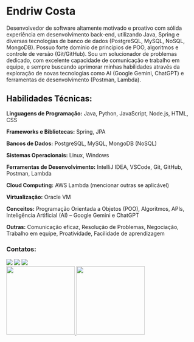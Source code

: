 # Endriw Costa

Desenvolvedor de software altamente motivado e proativo com sólida experiência em desenvolvimento back-end, utilizando Java, Spring e diversas tecnologias de banco de dados (PostgreSQL, MySQL, NoSQL, MongoDB). Possuo forte domínio de princípios de POO, algoritmos e controle de versão (Git/GitHub). Sou um solucionador de problemas dedicado, com excelente capacidade de comunicação e trabalho em equipe, e sempre buscando aprimorar minhas habilidades através da exploração de novas tecnologias como AI (Google Gemini, ChatGPT) e ferramentas de desenvolvimento (Postman, Lambda).

## Habilidades Técnicas:

**Linguagens de Programação:** Java, Python, JavaScript, Node.js, HTML, CSS

**Frameworks e Bibliotecas:** Spring, JPA

**Bancos de Dados:** PostgreSQL, MySQL, MongoDB (NoSQL)

**Sistemas Operacionais:** Linux, Windows

**Ferramentas de Desenvolvimento:** IntelliJ IDEA, VSCode, Git, GitHub, Postman, Lambda

**Cloud Computing:** AWS Lambda (mencionar outras se aplicável)

**Virtualização:** Oracle VM

**Conceitos:** Programação Orientada a Objetos (POO), Algoritmos, APIs, Inteligência Artificial (AI) – Google Gemini e ChatGPT

**Outras:** Comunicação eficaz, Resolução de Problemas, Negociação, Trabalho em equipe, Proatividade, Facilidade de aprendizagem

### Contatos: 
<div>
<a href="https://instagram.com/costaendriw" target="_blank"><img loading="lazy" src="https://img.shields.io/badge/-Instagram-%23E4405F?style=for-the-badge&logo=instagram&logoColor=white" target="_blank"></a>
<a href = "mailto:endriwcosta3@gmail.com"><img loading="lazy" src="https://img.shields.io/badge/Gmail-D14836?style=for-the-badge&logo=gmail&logoColor=white" target="_blank"></a>
<a href="https://www.linkedin.com/in/endriw-costa/" target="_blank"><img loading="lazy" src="https://img.shields.io/badge/-LinkedIn-%230077B5?style=for-the-badge&logo=linkedin&logoColor=white" target="_blank"></a>   
</div> 

<div>
<a href="https://github.com/costaendriw">
<img loading="lazy" height="180em" src="https://github-readme-stats.vercel.app/api/top-langs/?username=costaendriw&layout=compact&langs_count=7&theme=dracula"/>
<img loading="lazy" height="180em" src="https://github-readme-stats.vercel.app/api?username=costaendriw&show_icons=true&theme=dracula&include_all_commits=true&count_private=true"/>
</div>
          

